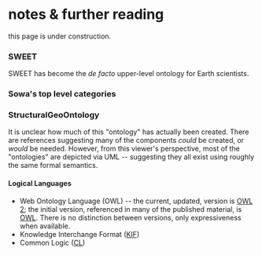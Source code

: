 # notes & further reading
this page is under construction.

### SWEET
SWEET has become the *de facto* upper-level ontology for Earth scientists.

### Sowa's top level categories

### StructuralGeoOntology
It is unclear how much of this "ontology" has actually been created.  There are references suggesting many of the components *could* be created, or *would* be needed.  However, from this viewer's perspective, most of the "ontologies" are depicted via UML -- suggesting they all exist using roughly the same formal semantics.



#### Logical Languages
- Web Ontology Language (OWL) -- the current, updated, version is [OWL 2](https://www.w3.org/TR/owl2-overview/); the initial version, referenced in many of the published material, is [OWL](https://www.w3.org/TR/2004/REC-owl-features-20040210/).  There is no distinction between versions, only expressiveness when available.
- Knowledge Interchange Format ([KIF](http://logic.stanford.edu/kif/Hypertext/kif-manual.html))
- Common Logic ([CL](http://www.iso.org/iso/iso_catalogue/catalogue_tc/catalogue_detail.htm?csnumber=39175))
